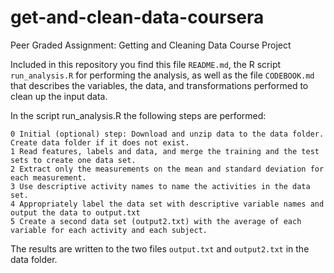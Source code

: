 # get-and-clean-data-coursera
Peer Graded Assignment: Getting and Cleaning Data Course Project

Included in this repository you find this file `README.md`, the R script `run_analysis.R` for performing the analysis, as well as the file `CODEBOOK.md` that describes the variables, the data, and transformations performed to clean up the input data.

In the script run_analysis.R the following steps are performed:

    0 Initial (optional) step: Download and unzip data to the data folder. Create data folder if it does not exist.
    1 Read features, labels and data, and merge the training and the test sets to create one data set.
    2 Extract only the measurements on the mean and standard deviation for each measurement.
    3 Use descriptive activity names to name the activities in the data set.
    4 Appropriately label the data set with descriptive variable names and output the data to output.txt
    5 Create a second data set (output2.txt) with the average of each variable for each activity and each subject.

The results are written to the two files `output.txt` and `output2.txt` in the data folder.
